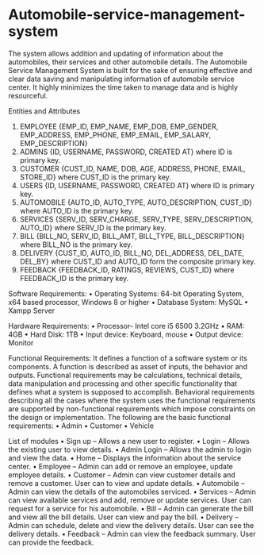 # Automobile-service-management-system
The system allows addition and updating of information about the automobiles, their services and other automobile details. The Automobile Service Management System is built for the sake of ensuring effective and clear data saving and manipulating information of automobile service center. It highly minimizes the time taken to manage data and is highly resourceful.

Entities and Attributes
1.	EMPLOYEE {EMP_ID, EMP_NAME, EMP_DOB, EMP_GENDER, EMP_ADDRESS, EMP_PHONE, EMP_EMAIL, EMP_SALARY, EMP_DESCRIPTION}
2.	ADMINS {ID, USERNAME, PASSWORD, CREATED AT} where ID is primary key.
3.	CUSTOMER {CUST_ID, NAME, DOB, AGE, ADDRESS, PHONE, EMAIL, STORE_ID} where CUST_ID is the primary key.
4.	USERS {ID, USERNAME, PASSWORD, CREATED AT} where ID is primary key.
5.	AUTOMOBILE {AUTO_ID, AUTO_TYPE, AUTO_DESCRIPTION, CUST_ID} where AUTO_ID is the primary key.
6.	SERVICES {SERV_ID, SERV_CHARGE, SERV_TYPE, SERV_DESCRIPTION, AUTO_ID} where SERV_ID is the primary key.
7.	BILL {BILL_NO, SERV_ID, BILL_AMT, BILL_TYPE, BILL_DESCRIPTION} where BILL_NO is the primary key.
8.	DELIVERY {CUST_ID, AUTO_ID, BILL_NO, DEL_ADDRESS, DEL_DATE, DEL_BY} where CUST_ID and AUTO_ID form the composite primary key.
9.	FEEDBACK {FEEDBACK_ID, RATINGS, REVIEWS, CUST_ID} where FEEDBACK_ID is the primary key.

Software Requirements:
•	Operating Systems: 64-bit Operating System, x64 based processor, Windows 8 or higher
•	Database System: MySQL
•	Xampp Server

Hardware Requirements:
•	Processor- Intel core i5 6500 3.2GHz
•	RAM: 4GB
•	Hard Disk: 1TB
•	Input device: Keyboard, mouse
•	Output device: Monitor

Functional Requirements: 
It defines a function of a software system or its components. A function is described as asset of inputs, the behavior and outputs. Functional requirements may be calculations, technical details, data manipulation and processing and other specific functionality that defines what a system is supposed to accomplish. Behavioral requirements describing all the cases where the system uses the functional requirements are supported by non-functional requirements which impose constraints on the design or implementation. The following are the basic functional requirements:
•	Admin
•	Customer
•	Vehicle

List of modules
•	Sign up – Allows a new user to register.
•	Login – Allows the existing user to view details.
•	Admin Login – Allows the admin to login and view the data.
•	Home – Displays the information about the service center.
•	Employee – Admin can add or remove an employee, update employee details.
•	Customer – Admin can view customer details and remove a customer. User can to view and update details.
•	Automobile – Admin can view the details of the automobiles serviced.
•	Services – Admin can view available services and add, remove or update services. User can request for a service for his automobile.
•	Bill – Admin can generate the bill and view all the bill details. User can view and pay the bill.
•	Delivery – Admin can schedule, delete and view the delivery details. User can see the delivery details.
•	Feedback – Admin can view the feedback summary. User can provide the feedback.

